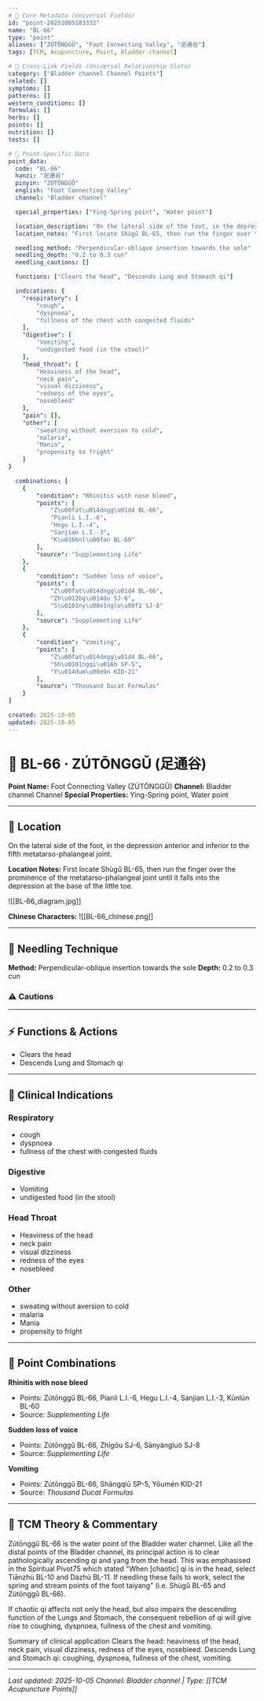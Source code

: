```yaml
---
# 🔹 Core Metadata (Universal Fields)
id: "point-20251005183332"
name: "BL-66"
type: "point"
aliases: ["ZÚTŌNGGǓ", "Foot Connecting Valley", "足通谷"]
tags: [TCM, Acupuncture, Point, Bladder channel]

# 🔹 Cross-Link Fields (Universal Relationship Slots)
category: ["Bladder channel Channel Points"]
related: []
symptoms: []
patterns: []
western_conditions: []
formulas: []
herbs: []
points: []
nutrition: []
tests: []

# 🔹 Point-Specific Data
point_data:
  code: "BL-66"
  hanzi: "足通谷"
  pinyin: "ZÚTŌNGGǓ"
  english: "Foot Connecting Valley"
  channel: "Bladder channel"

  special_properties: ["Ying-Spring point", "Water point"]

  location_description: "On the lateral side of the foot, in the depression anterior and inferior to the fifth metatarso-phalangeal joint."
  location_notes: "First locate Shùgǔ BL-65, then run the finger over the prominence of the metatarso-phalangeal joint until it falls into the depression at the base of the little toe."

  needling_method: "Perpendicular-oblique insertion towards the sole"
  needling_depth: "0.2 to 0.3 cun"
  needling_cautions: []

  functions: ["Clears the head", "Descends Lung and Stomach qi"]

  indications: {
    "respiratory": [
        "cough",
        "dyspnoea",
        "fullness of the chest with congested fluids"
    ],
    "digestive": [
        "Vomiting",
        "undigested food (in the stool)"
    ],
    "head_throat": [
        "Heaviness of the head",
        "neck pain",
        "visual dizziness",
        "redness of the eyes",
        "nosebleed"
    ],
    "pain": [],
    "other": [
        "sweating without aversion to cold",
        "malaria",
        "Mania",
        "propensity to fright"
    ]
}

  combinations: [
    {
        "condition": "Rhinitis with nose bleed",
        "points": [
            "Z\u00fat\u014dngg\u01d4 BL-66",
            "Pianli L.I.-6",
            "Hegu L.I.-4",
            "Sanjian L.I.-3",
            "K\u016bnl\u00fan BL-60"
        ],
        "source": "Supplementing Life"
    },
    {
        "condition": "Sudden loss of voice",
        "points": [
            "Z\u00fat\u014dngg\u01d4 BL-66",
            "Zh\u012bg\u014du SJ-6",
            "S\u0101ny\u00e1nglu\u00f2 SJ-8"
        ],
        "source": "Supplementing Life"
    },
    {
        "condition": "Vomiting",
        "points": [
            "Z\u00fat\u014dngg\u01d4 BL-66",
            "Sh\u0101ngqi\u016b SP-5",
            "Y\u014dum\u00e9n KID-21"
        ],
        "source": "Thousand Ducat Formulas"
    }
]

created: 2025-10-05
updated: 2025-10-05
---
```


# 📍 BL-66 · ZÚTŌNGGǓ (足通谷)

**Point Name:** Foot Connecting Valley (ZÚTŌNGGǓ)
**Channel:** Bladder channel Channel
**Special Properties:** Ying-Spring point, Water point

---

## 📍 Location

On the lateral side of the foot, in the depression anterior and inferior to the fifth metatarso-phalangeal joint.

**Location Notes:**
First locate Shùgǔ BL-65, then run the finger over the prominence of the metatarso-phalangeal joint until it falls into the depression at the base of the little toe.

![[BL-66_diagram.jpg]]

**Chinese Characters:** ![[BL-66_chinese.png]]

---

## 🔧 Needling Technique

**Method:** Perpendicular-oblique insertion towards the sole
**Depth:** 0.2 to 0.3 cun

### ⚠️ Cautions

---

## ⚡ Functions & Actions
- Clears the head
- Descends Lung and Stomach qi

---

## 🎯 Clinical Indications

### Respiratory
- cough
- dyspnoea
- fullness of the chest with congested fluids

### Digestive
- Vomiting
- undigested food (in the stool)

### Head Throat
- Heaviness of the head
- neck pain
- visual dizziness
- redness of the eyes
- nosebleed

### Other
- sweating without aversion to cold
- malaria
- Mania
- propensity to fright

---

## 🔗 Point Combinations

**Rhinitis with nose bleed**
- Points: Zútōnggǔ BL-66, Pianli L.I.-6, Hegu L.I.-4, Sanjian L.I.-3, Kūnlún BL-60
- Source: *Supplementing Life*

**Sudden loss of voice**
- Points: Zútōnggǔ BL-66, Zhīgōu SJ-6, Sānyángluò SJ-8
- Source: *Supplementing Life*

**Vomiting**
- Points: Zútōnggǔ BL-66, Shāngqiū SP-5, Yōumén KID-21
- Source: *Thousand Ducat Formulas*

---

## 🧬 TCM Theory & Commentary

Zútōnggǔ BL-66 is the water point of the Bladder water channel. Like all the distal points of the Bladder channel, its principal action is to clear pathologically ascending qi and yang from the head. This was emphasised in the Spiritual Pivot75 which stated "When [chaotic] qi is in the head, select Tiānzhù BL-10 and Dàzhù BL-11. If needling these fails to work, select the spring and stream points of the foot taiyang" (i.e. Shùgǔ BL-65 and Zútōnggǔ BL-66).

If chaotic qi affects not only the head, but also impairs the descending function of the Lungs and Stomach, the consequent rebellion of qi will give rise to coughing, dyspnoea, fullness of the chest and vomiting.

Summary of clinical application
Clears the head: heaviness of the head, neck pain, visual dizziness, redness of the eyes, nosebleed.
Descends Lung and Stomach qi: coughing, dyspnoea, fullness of the chest, vomiting.

---

*Last updated: 2025-10-05*
*Channel: Bladder channel | Type: [[TCM Acupuncture Points]]*
